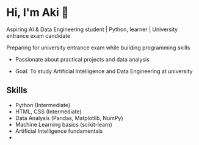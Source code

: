 # Hi, I'm Aki 👋

Aspiring AI & Data Engineering student | Python, learner | University entrance exam candidate

Preparing for university entrance exam while building programming skills
  
- Passionate about practical projects and data analysis
  
- Goal: To study Artificial Intelligence and Data Engineering at university
  
## Skills
- Python (Intermediate)
- HTML, CSS (Intermediate)
- Data Analysis (Pandas, Matplotlib, NumPy)  
- Machine Learning basics (scikit-learn)  
- Artificial Intelligence fundamentals
- 
